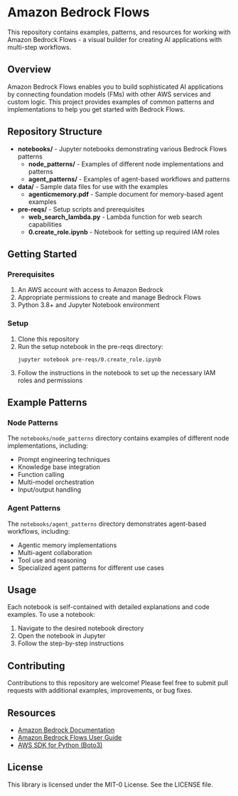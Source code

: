 # Amazon Bedrock Flows

This repository contains examples, patterns, and resources for working with Amazon Bedrock Flows - a visual builder for creating AI applications with multi-step workflows.

## Overview

Amazon Bedrock Flows enables you to build sophisticated AI applications by connecting foundation models (FMs) with other AWS services and custom logic. This project provides examples of common patterns and implementations to help you get started with Bedrock Flows.

## Repository Structure

- **notebooks/** - Jupyter notebooks demonstrating various Bedrock Flows patterns
  - **node_patterns/** - Examples of different node implementations and patterns
  - **agent_patterns/** - Examples of agent-based workflows and patterns
- **data/** - Sample data files for use with the examples
  - **agenticmemory.pdf** - Sample document for memory-based agent examples
- **pre-reqs/** - Setup scripts and prerequisites
  - **web_search_lambda.py** - Lambda function for web search capabilities
  - **0.create_role.ipynb** - Notebook for setting up required IAM roles

## Getting Started

### Prerequisites

1. An AWS account with access to Amazon Bedrock
2. Appropriate permissions to create and manage Bedrock Flows
3. Python 3.8+ and Jupyter Notebook environment

### Setup

1. Clone this repository
2. Run the setup notebook in the pre-reqs directory:
   ```
   jupyter notebook pre-reqs/0.create_role.ipynb
   ```
3. Follow the instructions in the notebook to set up the necessary IAM roles and permissions

## Example Patterns

### Node Patterns

The `notebooks/node_patterns` directory contains examples of different node implementations, including:

- Prompt engineering techniques
- Knowledge base integration
- Function calling
- Multi-model orchestration
- Input/output handling

### Agent Patterns

The `notebooks/agent_patterns` directory demonstrates agent-based workflows, including:

- Agentic memory implementations
- Multi-agent collaboration
- Tool use and reasoning
- Specialized agent patterns for different use cases

## Usage

Each notebook is self-contained with detailed explanations and code examples. To use a notebook:

1. Navigate to the desired notebook directory
2. Open the notebook in Jupyter
3. Follow the step-by-step instructions

## Contributing

Contributions to this repository are welcome! Please feel free to submit pull requests with additional examples, improvements, or bug fixes.

## Resources

- [Amazon Bedrock Documentation](https://docs.aws.amazon.com/bedrock/)
- [Amazon Bedrock Flows User Guide](https://docs.aws.amazon.com/bedrock/latest/userguide/flows.html)
- [AWS SDK for Python (Boto3)](https://boto3.amazonaws.com/v1/documentation/api/latest/index.html)

## License

This library is licensed under the MIT-0 License. See the LICENSE file.
